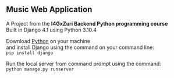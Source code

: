 ## Music Web Application ##

A Project from the __I4GxZuri Backend Python programming course__\
Built in Django 4.1 using Python 3.10.4

Download [Python](https://python.org/download "Python") on your machine\
and install Django using the command on your command line:\
`pip install django`

Run the local server from command prompt using the command:\
`python manage.py runserver`
